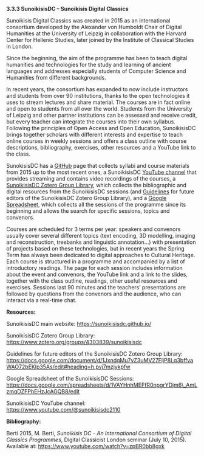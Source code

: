 **3.3.3 SunoikisisDC – Sunoikisis Digital Classics**

Sunoikisis Digital Classics was created in 2015 as an international
consortium developed by the Alexander von Humboldt Chair of Digital
Humanities at the University of Leipzig in collaboration with the
Harvard Center for Hellenic Studies, later joined by the Institute of
Classical Studies in London.

Since the beginning, the aim of the programme has been to teach digital
humanities and technologies for the study and learning of ancient
languages and addresses especially students of Computer Science and
Humanities from different backgrounds.

In recent years, the consortium has expanded to now include instructors
and students from over 90 institutions, thanks to the open technologies
it uses to stream lectures and share material. The courses are in fact
online and open to students from all over the world. Students from the
University of Leipzig and other partner institutions can be assessed and
receive credit, but every teacher can integrate the courses into their
own syllabus. Following the principles of Open Access and Open
Education, SunoikisisDC brings together scholars with different
interests and expertise to teach online courses in weekly sessions and
offers a class outline with course descriptions, bibliography,
exercises, other resources and a YouTube link to the class.

SunokisisDC has a [<u>GitHub</u>](https://sunoikisisdc.github.io/) page
that collects syllabi and course materials from 2015 up to the most
recent ones, a SunoikisisDC [<u>YouTube
channel</u>](https://www.youtube.com/@sunoikisisdc2110) that provides
streaming and contains video recordings of the courses, a
[<u>SunoikisisDC Zotero Group
Library</u>](https://www.zotero.org/groups/4303839/sunoikisisdc), which
collects the bibliographic and digital resources from the SunoikisisDC
sessions (and
[<u>Guidelines</u>](https://docs.google.com/document/d/1JxndqMu7vZ3uMV27FljP8Lq3bffvaWAO72bEKlp35As/edit#heading=h.pvj7mzjykpfw)
for future editors of the SunoikisisDC Zotero Group Library), and a
[<u>Google
Spreadsheet</u>](https://docs.google.com/spreadsheets/d/1VAYHnhMEFfR0npgrYDjm6_AmLzmqDZFPhEHzJcAGQB8/edit),
which collects all the sessions of the programme since its beginning and
allows the search for specific sessions, topics and convenors.

Courses are scheduled for 3 terms per year: speakers and convenors
usually cover several different topics (text encoding, 3D modelling,
imaging and reconstruction, treebanks and linguistic annotation...) with
presentation of projects based on these technologies, but in recent
years the Spring Term has always been dedicated to digital approaches to
Cultural Heritage. Each course is structured in a programme and
accompanied by a list of introductory readings. The page for each
session includes information about the event and convenors, the YouTube
link and a link to the slides, together with the class outline,
readings, other useful resources and exercises. Sessions last 90 minutes
and the teachers’ presentations are followed by questions from the
convenors and the audience, who can interact via a real-time chat.

**Resources:**

SunoikisisDC main website:
[<u>https://sunoikisisdc.github.io/</u>](https://sunoikisisdc.github.io/)

SunoikisisDC Zotero Group Library:
[<u>https://www.zotero.org/groups/4303839/sunoikisisdc</u>](https://www.zotero.org/groups/4303839/sunoikisisdc)

Guidelines for future editors of the SunoikisisDC Zotero Group Library:
[<u>https://docs.google.com/document/d/1JxndqMu7vZ3uMV27FljP8Lq3bffvaWAO72bEKlp35As/edit#heading=h.pvj7mzjykpfw</u>](https://docs.google.com/document/d/1JxndqMu7vZ3uMV27FljP8Lq3bffvaWAO72bEKlp35As/edit#heading=h.pvj7mzjykpfw)

Google Spreadsheet of the SunoikisisDC Sessions:
[<u>https://docs.google.com/spreadsheets/d/1VAYHnhMEFfR0npgrYDjm6\_AmLzmqDZFPhEHzJcAGQB8/edit</u>](https://docs.google.com/spreadsheets/d/1VAYHnhMEFfR0npgrYDjm6_AmLzmqDZFPhEHzJcAGQB8/edit)

SunoikisisDC YouTube channel:
[<u>https://www.youtube.com/@sunoikisisdc2110</u>](https://www.youtube.com/@sunoikisisdc2110)

**Bibliography:**

Berti 2015, M. Berti, *Sunoikisis DC - An International Consortium of
Digital Classics Programmes*, Digital Classicist London seminar (July
10, 2015). Available at:
[<u>https://www.youtube.com/watch?v=zpBR0bb8gxk</u>](https://www.youtube.com/watch?v=zpBR0bb8gxk)
